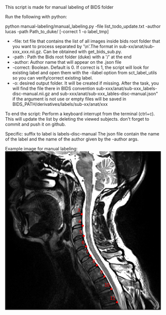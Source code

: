 This script is made for manual labeling of BIDS folder

Run the following with python:

python manual-labeling/manual_labeling.py -file list_todo_update.txt -author lucas -path Path_to_duke/ \[-correct 1 -o label_tmp\]

- -file: txt file that contains the list of all images inside bids root folder that you want to process separated by '\n'.The format in sub-xx/anat/sub-xxx_xxx.nii.gz. Can be obtained with get_bids_sub.py.
- -path : Path the Bids root folder (duke) with a '/' at the end
- -author: Author name that will appear on the .json file 
- -correct: Boolean. Default is 0. If correct is 1, the script will look for existing label and open them with the -ilabel option from sct_label_utils so you can verify/correct existing label.
- -o: desired output folder. It will be created if missing. After the task, you will find the file there in BIDS convention sub-xxx/anat/sub-xxx_labels-disc-manual.nii.gz and sub-xxx/anat/sub-xxx_lables-disc-manual.json" if the argument is not use or empty files will be saved in BIDS_PATH/derivatives/labels/sub-xx/anat/xxx

To end the script:
Perform a keyboard interrupt from the terminal (ctrl+c). This will update the list by deleting the viewed subjects. don't forget to commit and push it on github. 

Specific:
suffix to label is labels-disc-manual
The json file contain the name of the label and the name of the author given by the -author args.

Example image for manual labeling:
![example](label_disc_capture.png)
